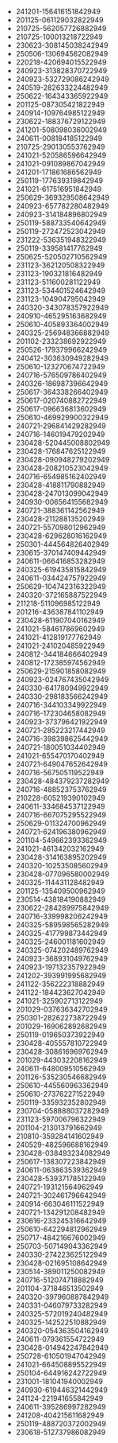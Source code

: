 - 241201-156416151842949
- 201125-061129032822949
- 210725-562057726882949
- 210725-100013218722949
- 230623-308145038242949
- 250506-130694562082949
- 220218-420694015522949
- 240923-313828370722949
- 240923-532729086242949
- 240519-282633224482949
- 250622-164343365922949
- 201125-087305421822949
- 240914-109764985122949
- 230622-188376729122949
- 241201-508098036002949
- 240611-008184185122949
- 210725-290130553762949
- 241021-520586596642949
- 241021-091089867042949
- 241201-171861686562949
- 250119-177639319842949
- 241021-617516951842949
- 250629-369329508642949
- 240923-657782280482949
- 240923-314184896802949
- 250119-588733540642949
- 250119-272472523042949
- 231222-536351948322949
- 250119-339581417762949
- 250625-520502710562949
- 231123-362120508322949
- 231123-190321816482949
- 231123-511600281122949
- 231123-534401524642949
- 231123-104904795042949
- 240320-343078357922949
- 240910-465295163682949
- 250610-405893364002949
- 240325-256948366882949
- 201102-233238692922949
- 250526-179379966242949
- 240412-303630949282949
- 250610-123270674722949
- 240716-576509786402949
- 240326-186987396642949
- 250617-364338266402949
- 250617-020740882722949
- 250617-096636813602949
- 250610-469929900322949
- 240721-296841429282949
- 240716-146019479202949
- 230428-520445008802949
- 230428-176847625122949
- 230428-090948279202949
- 230428-208210523042949
- 240716-654985162402949
- 230428-418811790882949
- 230428-247013099042949
- 240930-006564155682949
- 240721-388361142562949
- 230428-211288135202949
- 240721-557098012962949
- 230428-629628016162949
- 250301-444564826402949
- 230615-370147409442949
- 240611-066416853282949
- 240325-619435815842949
- 240611-034424757922949
- 250629-104742316322949
- 240320-372165887522949
- 211218-511096985122949
- 201216-436387841102949
- 230428-611907040162949
- 241021-584617869602949
- 241021-412819177762949
- 241021-241020485922949
- 240812-344184666402949
- 240812-172385974562949
- 250629-215901858082949
- 240923-024767435042949
- 240330-641780949922949
- 240330-298183566242949
- 240716-344103349922949
- 240716-172304658082949
- 240923-373796421922949
- 240721-285223217442949
- 240716-398398625442949
- 240721-180051034402949
- 241021-655470170402949
- 240721-649047652642949
- 240716-567505119522949
- 230428-484379237282949
- 240716-488523753762949
- 210228-605219390102949
- 240611-334684537122949
- 240716-667075295522949
- 250629-011324700962949
- 240721-624196380962949
- 201104-549662393362949
- 241021-461342032162949
- 230428-314163895202949
- 240320-102535085602949
- 230428-077096580002949
- 240325-114431128482949
- 201125-135409500962949
- 230514-438184190882949
- 230622-284289975842949
- 240716-339998206242949
- 240325-589598565282949
- 240325-417799873442949
- 240325-246001181602949
- 240325-074202489762949
- 240923-368931049762949
- 240923-197132357922949
- 241202-393991995682949
- 241122-356222318882949
- 241122-184423627042949
- 241021-325902713122949
- 201029-037636342702949
- 250301-282622738722949
- 201029-169062892682949
- 250119-019650373922949
- 230428-405557810722949
- 230428-308616969762949
- 201029-443032208162949
- 240611-648009510562949
- 201126-535230546682949
- 250610-445560963362949
- 250610-273762271522949
- 250119-335932352802949
- 230704-058888037282949
- 231123-597006796322949
- 201104-213013791662949
- 210810-359284141602949
- 240529-482596688162949
- 230428-038493234082949
- 250617-138307223842949
- 240611-063863539362949
- 230428-539371785122949
- 240721-193121564962949
- 240721-302461796642949
- 240914-663046111522949
- 240721-134291208482949
- 230616-233245316642949
- 250610-642294812962949
- 250717-484216676002949
- 250703-507149043362949
- 240330-274223625122949
- 230428-021695108642949
- 230514-389011250082949
- 240716-512074718882949
- 201104-371846513502949
- 240320-397960887842949
- 240331-046079733282949
- 240325-572019240482949
- 240325-142522510882949
- 240320-054363504162949
- 240611-079361554722949
- 230428-014942247842949
- 250728-610501947042949
- 241021-664508895522949
- 250104-644916242722949
- 231001-181041940002949
- 240930-619446321442949
- 241124-221941655842949
- 240611-395286997282949
- 241208-404215611682949
- 250119-488720372002949
- 230618-512737986082949
